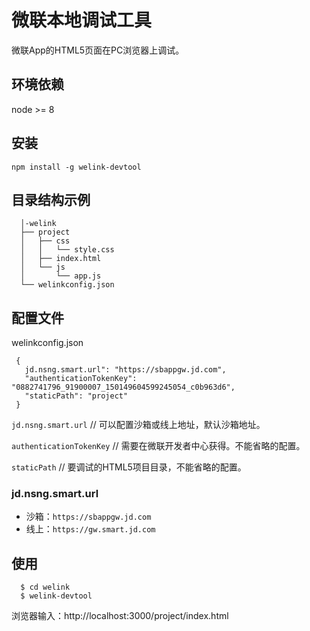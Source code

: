 # 微联本地调试工具
 微联App的HTML5页面在PC浏览器上调试。

## 环境依赖
 node >= 8

## 安装
 `npm install -g welink-devtool`

## 目录结构示例

```
  │-welink
  ├── project
  │   ├── css
  │   │   └── style.css
  │   ├── index.html
  │   └── js
  │       └── app.js
  └── welinkconfig.json
```

## 配置文件
 welinkconfig.json
 ```
  {
    jd.nsng.smart.url": "https://sbappgw.jd.com",
    "authenticationTokenKey": "0882741796_91900007_150149604599245054_c0b963d6",
    "staticPath": "project"
  }
 ```
`jd.nsng.smart.url` // 可以配置沙箱或线上地址，默认沙箱地址。

`authenticationTokenKey` // 需要在微联开发者中心获得。不能省略的配置。

`staticPath` // 要调试的HTML5项目目录，不能省略的配置。

### jd.nsng.smart.url

- 沙箱：`https://sbappgw.jd.com`
- 线上：`https://gw.smart.jd.com`

## 使用

```
  $ cd welink
  $ welink-devtool
```
浏览器输入：http://localhost:3000/project/index.html